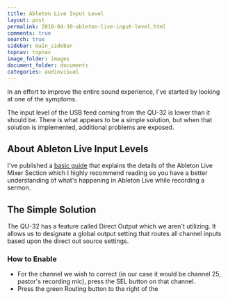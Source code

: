 ```yaml
---
title: Ableton Live Input Level
layout: post
permalink: 2018-04-30-ableton-live-input-level.html
comments: true
search: true
sidebar: main_sidebar
topnav: topnav
image_folder: images
document_folder: documents
categories: audiovisual
---
```


In an effort to improve the entire sound experience, I've started by looking at one of the symptoms.

The input level of the USB feed coming from the QU-32 is lower than it should be.  There is what appears to be a simple solution, but when that solution is implemented, additional problems are exposed.

## About Ableton Live Input Levels
I've published a [basic guide](https://music.jongriffith.com/2018/04/understanding-ableton-lives-mixer-section-in-session-view/) that explains the details of the Ableton Live Mixer Section which I highly recommend reading so you have a better understanding of what's happening in Ableton Live while recording a sermon.

## The Simple Solution
The QU-32 has a feature called Direct Output which we aren't utilizing.  It allows us to designate a global output setting that routes all channel inputs based upon the direct out source settings.

### How to Enable
- For the channel we wish to correct (in our case it would be channel 25, pastor's recording mic), press the SEL button on that channel.
- Press the green Routing button to the right of the